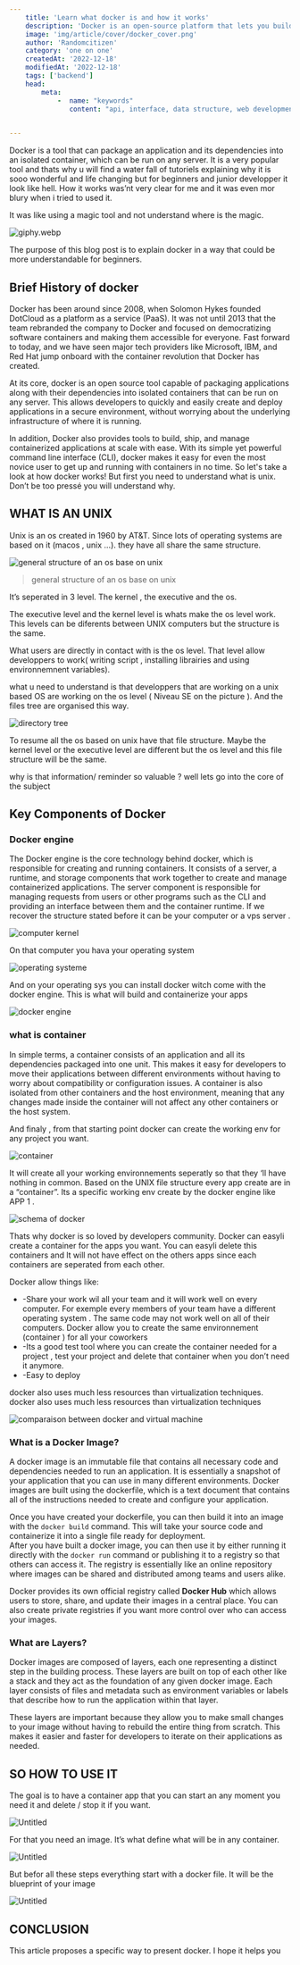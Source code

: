 ```yaml
---
    title: 'Learn what docker is and how it works'
    description: 'Docker is an open-source platform that lets you build, deploy, and run applications inside containers. Here\`s everything you need to know about docker'
    image: 'img/article/cover/docker_cover.png'
    author: 'Randomcitizen'
    category: 'one on one'
    createdAt: '2022-12-18'
    modifiedAt: '2022-12-18'
    tags: ['backend']
    head:
        meta: 
            -  name: "keywords"
               content: "api, interface, data structure, web development,rest api, soap api, what is api, api definition, api integration, api meaning"
            

---
```



Docker is a tool that can package an application and its dependencies into an isolated container, which can be run on any server. It is a very popular tool and thats why u will find a water fall of tutoriels explaining why it is sooo wonderful  and life changing but for beginners and junior developper it look like hell. How it works was’nt very clear for me and it was even mor blury when i tried to used it. 

It was like using a magic tool and not understand where is the magic.

![giphy.webp](/img/article/giphy.webp)

The purpose of this blog post is to explain docker in a way that could be more understandable for beginners.

## Brief History of docker
Docker has been around since 2008, when Solomon Hykes founded DotCloud as a platform as a service (PaaS). It was not until 2013 that the team rebranded the company to Docker and focused on democratizing software containers and making them accessible for everyone. Fast forward to today, and we have seen major tech providers like Microsoft, IBM, and Red Hat jump onboard with the container revolution that Docker has created.

At its core, docker is an open source tool capable of packaging applications along with their dependencies into isolated containers that can be run on any server. This allows developers to quickly and easily create and deploy applications in a secure environment, without worrying about the underlying infrastructure of where it is running. 

In addition, Docker also provides tools to build, ship, and manage containerized applications at scale with ease. With its simple yet powerful command line interface (CLI), docker makes it easy for even the most novice user to get up and running with containers in no time. So let's take a look at how docker works! But first you need to understand what is  unix. Don’t be too pressé you will understand why.


## WHAT IS AN UNIX


Unix is an os created in 1960 by AT&T. Since lots of operating systems are based on it (macos , unix …). they have all  share the same structure.

![general structure of an os base on unix](/img/article/os_unix_structure.png)
> general structure of an os base on unix

It’s seperated in 3 level. The kernel , the executive and the os. 

The executive level and the kernel level is whats make the os level work. This levels can be diferents between UNIX computers but the structure is the same.

What users are directly in contact with is the os level. That level allow developpers to work( writing script , installing librairies and using environnemnent variables).

what u need to understand is that  developpers that are working on a unix based OS are working on the os level ( Niveau SE on the picture ). And the files tree are organised this way.

![directory tree](/img/article/unix_directory.png)

To resume all the os based on unix have that file structure. Maybe  the kernel level or the executive level are different but the os level and this file structure will be the same.

why is that information/ reminder so valuable ? well lets go into the core of the subject

## Key Components of Docker

### Docker engine

The Docker engine is the core technology behind docker, which is responsible for creating and running containers. It consists of a server, a runtime, and storage components that work together to create and manage containerized applications. The server component is responsible for managing requests from users or other programs such as the CLI and providing an interface between them and the container runtime. 
If we recover the structure stated before it can be your computer or a vps server .

![computer kernel](/img/article/computer_kernel.png)

On that computer you hava your operating system 

![operating systeme](/img/article/os.png)

And on your operating sys you can install docker witch come with the docker engine. This is what will build and containerize your apps

![docker engine](/img/article/docker_engine.png)


### what is container

In simple terms, a container consists of an application and all its dependencies packaged into one unit. This makes it easy for developers to move their applications between different environments without having to worry about compatibility or configuration issues. A container is also isolated from other containers and the host environment, meaning that any changes made inside the container will not affect any other containers or the host system. 

And finaly , from that starting point docker can create the working env for any project you want.

![container](/img/article/container.png)

 It will create all your working environnements seperatly so that they ‘ll have nothing in common. Based on the UNIX file structure every app create are in a “container”. Its a specific working env create by the docker engine like APP 1 .

![schema of docker](/img/article/shema_of_docker_structure.png)

Thats why docker is so loved by developers community. Docker can easyli create a container for the apps you want. You can easyli delete this containers and lt will not have effect on the others apps since each containers are seperated from each other.

Docker allow things like:

- -Share your work wil all your team and it will work well on every computer. For exemple every members of your team have a different operating system . The same code may not work well on all of their computers. Docker allow you to create the same environnement (container ) for all your coworkers
- -Its a good test tool where you can create the container needed for a project , test your project and delete that container when you don’t need it anymore.
- -Easy to  deploy

docker also uses much less resources than virtualization techniques. docker also uses much less resources than virtualization techniques

![comparaison between docker and virtual machine](/img/article/compare_docker.png)


### What is a Docker Image?

A docker image is an immutable file that contains all necessary code and dependencies needed to run an application. It is essentially a snapshot of your application that you can use in many different environments. Docker images are built using the dockerfile, which is a text document that contains all of the instructions needed to create and configure your application. 

Once you have created your dockerfile, you can then build it into an image with the `docker build` command. This will take your source code and containerize it into a single file ready for deployment.  
After you have built a docker image, you can then use it by either running it directly with the `docker run` command or publishing it to a registry so that others can access it. The registry is essentially like an online repository where images can be shared and distributed among teams and users alike. 

Docker provides its own official registry called **Docker Hub** which allows users to store, share, and update their images in a central place. You can also create private registries if you want more control over who can access your images. 

### What are Layers?

Docker images are composed of layers, each one representing a distinct step in the building process. These layers are built on top of each other like a stack and they act as the foundation of any given docker image. Each layer consists of files and metadata such as environment variables or labels that describe how to run the application within that layer. 

These layers are important because they allow you to make small changes to your image without having to rebuild the entire thing from scratch. This makes it easier and faster for developers to iterate on their applications as needed. 

## SO HOW TO USE IT

The goal is to have a container app that you can start an any moment you need it and delete / stop it if you want.  

![Untitled](/img/article/Untitled%208.png)

For that you need an image. It’s what define what will be in any container.

![Untitled](/img/article/Untitled%209.png)



But befor all these steps everything start with a docker file. It will be the blueprint of your image

![Untitled](/img/article/Untitled%2010.png)

## CONCLUSION

This article proposes a specific way to present docker. I hope it helps you